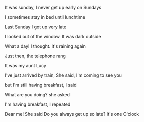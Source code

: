 It was sunday, I never get up early on Sundays

I sometimes stay in bed until lunchtime

Last Sunday I got up very late

I looked out of the window. It was dark outside

What a day! I thought. It's raining again

Just then, the telephone rang

It was my aunt Lucy

I've just arrived by train, She said, I'm coming to see you

but I'm still having breakfast, I said

What are you doing? she asked

I'm having breakfast, I repeated

Dear me! She said Do you always get up so late? It's one O'clock
